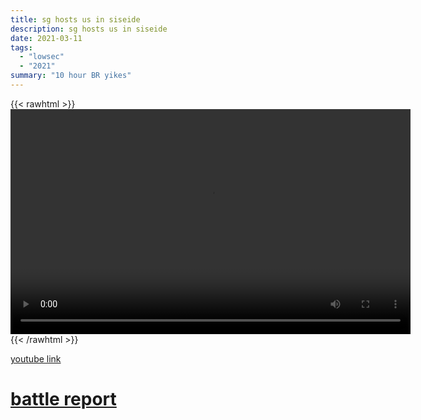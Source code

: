 ```yaml
---
title: sg hosts us in siseide
description: sg hosts us in siseide
date: 2021-03-11
tags:
  - "lowsec"
  - "2021"
summary: "10 hour BR yikes"
---
```


{{< rawhtml >}}<video width="640" height="360" controls>
<source src="https://crowdfile.net/snuffed/long-day-siseide.mp4" type="video/mp4">
Your browser does not support the video tag.</video>{{< /rawhtml >}}

[youtube link](https://www.youtube.com/watch?v=rx3xtdSKEEY)

# [battle report](https://br.evetools.org/br/604a071e002302001ac4d643)
